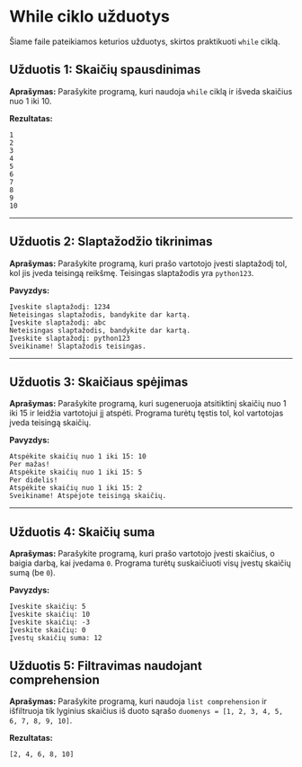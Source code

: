 # While ciklo užduotys

Šiame faile pateikiamos keturios užduotys, skirtos praktikuoti `while` ciklą.

## Užduotis 1: Skaičių spausdinimas

**Aprašymas:**
Parašykite programą, kuri naudoja `while` ciklą ir išveda skaičius nuo 1 iki 10.

**Rezultatas:**
```
1
2
3
4
5
6
7
8
9
10
```

---

## Užduotis 2: Slaptažodžio tikrinimas

**Aprašymas:**
Parašykite programą, kuri prašo vartotojo įvesti slaptažodį tol, kol jis įveda teisingą reikšmę. Teisingas slaptažodis yra `python123`.

**Pavyzdys:**
```
Įveskite slaptažodį: 1234
Neteisingas slaptažodis, bandykite dar kartą.
Įveskite slaptažodį: abc
Neteisingas slaptažodis, bandykite dar kartą.
Įveskite slaptažodį: python123
Sveikiname! Slaptažodis teisingas.
```

---

## Užduotis 3: Skaičiaus spėjimas

**Aprašymas:**
Parašykite programą, kuri sugeneruoja atsitiktinį skaičių nuo 1 iki 15 ir leidžia vartotojui jį atspėti. Programa turėtų tęstis tol, kol vartotojas įveda teisingą skaičių.

**Pavyzdys:**
```
Atspėkite skaičių nuo 1 iki 15: 10
Per mažas!
Atspėkite skaičių nuo 1 iki 15: 5
Per didelis!
Atspėkite skaičių nuo 1 iki 15: 2
Sveikiname! Atspėjote teisingą skaičių.
```

---

## Užduotis 4: Skaičių suma

**Aprašymas:**
Parašykite programą, kuri prašo vartotojo įvesti skaičius, o baigia darbą, kai įvedama `0`. Programa turėtų suskaičiuoti visų įvestų skaičių sumą (be `0`).

**Pavyzdys:**
```
Įveskite skaičių: 5
Įveskite skaičių: 10
Įveskite skaičių: -3
Įveskite skaičių: 0
Įvestų skaičių suma: 12
```

## Užduotis 5: Filtravimas naudojant comprehension

**Aprašymas:**
Parašykite programą, kuri naudoja `list comprehension` ir išfiltruoja tik lyginius skaičius iš duoto sąrašo `duomenys = [1, 2, 3, 4, 5, 6, 7, 8, 9, 10]`.

**Rezultatas:**
```
[2, 4, 6, 8, 10]
```